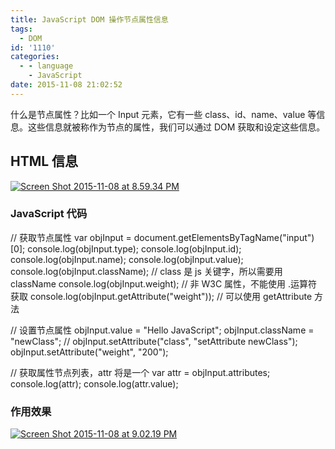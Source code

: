 ```yaml
---
title: JavaScript DOM 操作节点属性信息
tags:
  - DOM
id: '1110'
categories:
  - - language
    - JavaScript
date: 2015-11-08 21:02:52
---
```


什么是节点属性？比如一个 Input 元素，它有一些 class、id、name、value 等信息。这些信息就被称作为节点的属性，我们可以通过 DOM 获取和设定这些信息。
<!-- more -->
## HTML 信息

[![Screen Shot 2015-11-08 at 8.59.34 PM](http://www.mycode.net.cn/wp-content/uploads/2015/11/Screen-Shot-2015-11-08-at-8.59.34-PM-1024x306.png)](http://www.mycode.net.cn/wp-content/uploads/2015/11/Screen-Shot-2015-11-08-at-8.59.34-PM.png)

### JavaScript 代码

// 获取节点属性
  var objInput = document.getElementsByTagName("input")\[0\];
  console.log(objInput.type);
  console.log(objInput.id);
  console.log(objInput.name);
  console.log(objInput.value);
  console.log(objInput.className);  // class 是 js 关键字，所以需要用 className
  console.log(objInput.weight);     // 非 W3C 属性，不能使用 .运算符获取
  console.log(objInput.getAttribute("weight")); // 可以使用 getAttribute 方法

  // 设置节点属性
  objInput.value = "Hello JavaScript";
  objInput.className = "newClass";
  // objInput.setAttribute("class", "setAttribute newClass");
  objInput.setAttribute("weight", "200");

  // 获取属性节点列表，attr 将是一个
  var attr = objInput.attributes;
  console.log(attr);
  console.log(attr.value);

### 作用效果

[![Screen Shot 2015-11-08 at 9.02.19 PM](http://www.mycode.net.cn/wp-content/uploads/2015/11/Screen-Shot-2015-11-08-at-9.02.19-PM-1024x497.png)](http://www.mycode.net.cn/wp-content/uploads/2015/11/Screen-Shot-2015-11-08-at-9.02.19-PM.png)